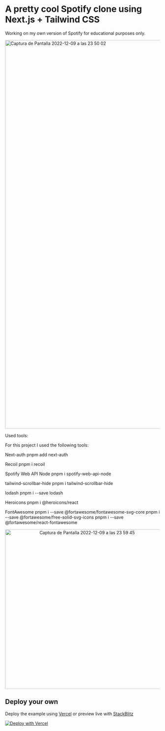 # A pretty cool Spotify clone using Next.js + Tailwind CSS

Working on my own version of Spotify for educational purposes only.

<img width="1261" alt="Captura de Pantalla 2022-12-09 a las 23 50 02" src="https://user-images.githubusercontent.com/93431645/206808628-14b7fe20-d0f4-41db-a4b5-8657bb5a2047.png">


Used tools:

For this project I used the following tools:

Next-auth
pnpm add next-auth

Recoil
pnpm i recoil

Spotify Web API Node
pnpm i spotify-web-api-node

tailwind-scrollbar-hide
pnpm i tailwind-scrollbar-hide

lodash
pnpm i --save lodash

Heroicons
pnpm i @heroicons/react

FontAwesome
pnpm i --save @fortawesome/fontawesome-svg-core
pnpm i --save @fortawesome/free-solid-svg-icons
pnpm i --save @fortawesome/react-fontawesome


<p align="center">
  <img width="518" alt="Captura de Pantalla 2022-12-09 a las 23 59 45" src="https://user-images.githubusercontent.com/93431645/206809120-2be75852-4a38-4c35-82e7-66704553b0ee.png">
</p>

## Deploy your own

Deploy the example using [Vercel](https://vercel.com?utm_source=github&utm_medium=readme&utm_campaign=next-example) or preview live with [StackBlitz](https://stackblitz.com/github/vercel/next.js/tree/canary/examples/with-tailwindcss)

[![Deploy with Vercel](https://vercel.com/button)](https://vercel.com/new/git/external?repository-url=https://github.com/vercel/next.js/tree/canary/examples/with-tailwindcss&project-name=with-tailwindcss&repository-name=with-tailwindcss)

